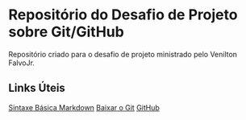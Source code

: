 # Repositório do Desafio de Projeto sobre Git/GitHub
  Repositório criado para o desafio de projeto ministrado pelo Venilton FalvoJr.
  
## Links Úteis
[Sintaxe Básica Markdown](https://www.markdownguide.org/basic-syntax/)
[Baixar o Git](https://git-scm.com/downloads)
[GitHub](https://github.com/)
 
